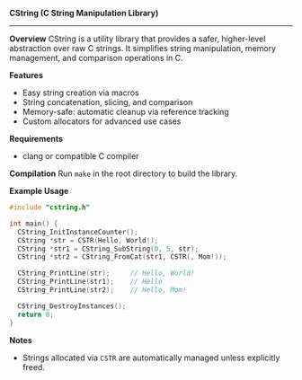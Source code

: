 **CString (C String Manipulation Library)**

---

**Overview**
CString is a utility library that provides a safer, higher-level abstraction over raw C strings. It simplifies string manipulation, memory management, and comparison operations in C.

**Features**

* Easy string creation via macros
* String concatenation, slicing, and comparison
* Memory-safe: automatic cleanup via reference tracking
* Custom allocators for advanced use cases

**Requirements**

* clang or compatible C compiler

**Compilation**
Run `make` in the root directory to build the library.

**Example Usage**

```c
#include "cstring.h"

int main() {
  CString_InitInstanceCounter();
  CString *str = CSTR(Hello, World!);
  CString *str1 = CString_SubString(0, 5, str);
  CString *str2 = CString_FromCat(str1, CSTR(, Mom!));

  CString_PrintLine(str);     // Hello, World!
  CString_PrintLine(str1);    // Hello
  CString_PrintLine(str2);    // Hello, Mom!

  CString_DestroyInstances();
  return 0;
}
```

**Notes**

* Strings allocated via `CSTR` are automatically managed unless explicitly freed.
